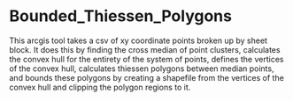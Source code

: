 # Bounded_Thiessen_Polygons
This arcgis tool takes a csv of xy coordinate points broken up by sheet block. It does this by finding the cross median of point clusters, calculates the convex hull for the entirety of the system of points, defines the vertices of the convex hull, calculates thiessen polygons between median points, and bounds these polygons by creating a shapefile from the vertices of the convex hull and clipping the polygon regions to it.
